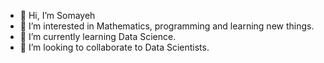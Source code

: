 - 👋 Hi, I’m Somayeh
- 👀 I’m interested in Mathematics, programming and learning new things.
- 🌱 I’m currently learning Data Science.
- 💞️ I’m looking to collaborate to Data Scientists.
